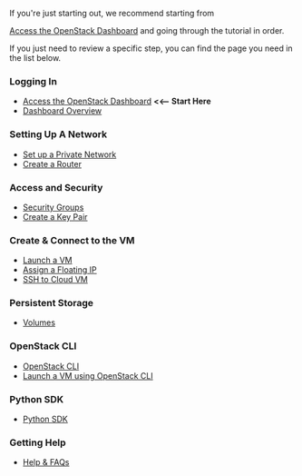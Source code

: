 If you're just starting out, we recommend starting from

[Access the OpenStack Dashboard](logging-in/access-the-openstack-dashboard.md) and going through the tutorial in order.

If you just need to review a specific step, you can find the page you need in the list below.

### Logging In
 -  [Access the OpenStack Dashboard](logging-in/access-the-openstack-dashboard.md)  **<<-- Start Here**
 -  [Dashboard Overview](logging-in/dashboard-overview.md)

### Setting Up A Network
 -  [Set up a Private Network](setting-up-a-network/set-up-a-private-network.md)
 -  [Create a Router](setting-up-a-network/create-a-router.md)

### Access and Security
 -  [Security Groups](access-and-security/security-groups.md)
 -  [Create a Key Pair](access-and-security/create-a-key-pair.md)

### Create &amp; Connect to the VM
 -  [Launch a VM](create-and-connect-to-the-VM/launch-a-VM.md)
 -  [Assign a Floating IP](create-and-connect-to-the-VM/assign-a-floating-IP.md)
 -  [SSH to Cloud VM](create-and-connect-to-the-VM/ssh-to-cloud-VM.md)

### Persistent Storage
 -  [Volumes](persistent-storage/volumes.md)

### OpenStack CLI
 -  [OpenStack CLI](openstack-cli/openstack-CLI.md)
 -  [Launch a VM using OpenStack CLI](openstack-cli/launch-a-VM-using-openstack-CLI.md)

### Python SDK
 -  [Python SDK](python-sdk/python-SDK.md)

### Getting Help
 -  [Help & FAQs]()
